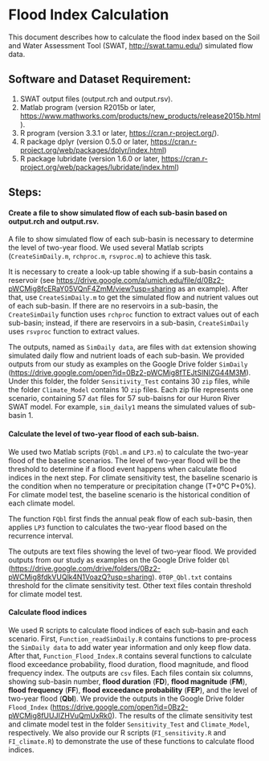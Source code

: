 # Flood Index Calculation

This document describes how to calculate the flood index based on the Soil and Water Assessment Tool (SWAT, http://swat.tamu.edu/) simulated flow data.

## Software and Dataset Requirement:
1.	SWAT output files (output.rch and output.rsv).
2.	Matlab program (version R2015b or later, https://www.mathworks.com/products/new_products/release2015b.html). 
3.	R program (version 3.3.1 or later, https://cran.r-project.org/).
4.	R package dplyr (version 0.5.0 or later, https://cran.r-project.org/web/packages/dplyr/index.html) 
5.	R package lubridate (version 1.6.0 or later, https://cran.r-project.org/web/packages/lubridate/index.html) 

## Steps:

#### Create a file to show simulated flow of each sub-basin based on output.rch and output.rsv.

A file to show simulated flow of each sub-basin is necessary to determine the level of two-year flood. We used several Matlab scripts (`CreateSimDaily.m`, `rchproc.m`, `rsvproc.m`) to achieve this task.

It is necessary to create a look-up table showing if a sub-basin contains a reservoir (see https://drive.google.com/a/umich.edu/file/d/0Bz2-pWCMig8fcERaY05VQnF4ZmM/view?usp=sharing as an example). After that, use `CreateSimDaily.m` to get the simulated flow and nutrient values out of each sub-basin. If there are no reservoirs in a sub-basin, the `CreateSimDaily` function uses `rchproc` function to extract values out of each sub-basin; instead, if there are reservoirs in a sub-basin, `CreateSimDaily` uses `rsvproc` function to extract values.

The outputs, named as `SimDaily data`, are files with `dat` extension showing simulated daily flow and nutrient loads of each sub-basin. We provided outputs from our study as examples on the Google Drive folder `SimDaily` (https://drive.google.com/open?id=0Bz2-pWCMig8fTEJtSlNIZG44M3M). Under this folder, the folder `Sensitivity_Test` contains 30 `zip` files, while the folder `Climate_Model` contains 10 `zip` files. Each zip file represents one scenario, containing 57 `dat` files for 57 sub-baisns for our Huron River SWAT model. For example, `sim_daily1` means the simulated values of sub-basin 1.

#### Calculate the level of two-year flood of each sub-baisn.

We used two Matlab scripts (`FQbl.m` and `LP3.m`) to calculate the two-year flood of the baseline scenarios. The level of two-year flood will be the threshold to determine if a flood event happens when calculate flood indices in the next step. For climate sensitivity test, the baseline scenario is the condition when no temperature or precipitation change (T+0°C P+0%). For climate model test, the baseline scenario is the historical condition of each climate model. 

The function `FQbl` first finds the annual peak flow of each sub-basin, then applies `LP3` function to calculates the two-year flood based on the recurrence interval. 

The outputs are text files showing the level of two-year flood. We provided outputs from our study as examples on the Google Drive folder `Qbl` (https://drive.google.com/drive/folders/0Bz2-pWCMig8fdkVUQlk4N1VoazQ?usp=sharing). `0T0P_Qbl.txt` contains threshold for the climate sensitivity test. Other text files contain threshold for climate model test.

#### Calculate flood indices

We used R scripts to calculate flood indices of each sub-basin and each scenario. First, `Function_readSimDaily.R` contains functions to pre-process the `SimDaily data` to add water year information and only keep flow data. After that, `Function_Flood_Index.R` contains several functions to calculate flood exceedance probability, flood duration, flood magnitude, and flood frequency index. The outputs are `csv` files. Each files contain six columns, showing sub-basin number, **flood duration** (**FD**), **flood magnitude** (**FM**), **flood frequency** (**FF**), **flood exceedance probability** (**FEP**), and the level of two-year flood (**Qbl**). We provide the outputs in the Google Drive folder `Flood_Index` (https://drive.google.com/open?id=0Bz2-pWCMig8fUUJIZHVuQmUxRk0). The results of the climate sensitivity test and climate model test in the folder `Sensitivity_Test` and `Climate_Model`, respectively. We also provide our R scripts (`FI_sensitivity.R` and `FI_climate.R`) to demonstrate the use of these functions to calculate flood indices.


